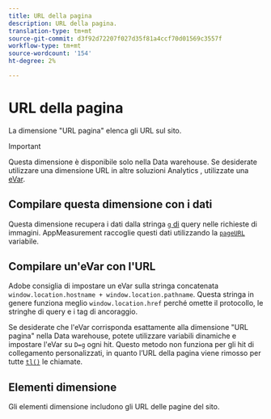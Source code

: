 ```yaml
---
title: URL della pagina
description: URL della pagina.
translation-type: tm+mt
source-git-commit: d3f92d72207f027d35f81a4ccf70d01569c3557f
workflow-type: tm+mt
source-wordcount: '154'
ht-degree: 2%

---
```



# URL della pagina

La dimensione &quot;URL pagina&quot; elenca gli URL sul sito.

>[!IMPORTANT]
>
>Questa dimensione è disponibile solo nella Data warehouse. Se desiderate utilizzare una dimensione URL in altre soluzioni Analytics , utilizzate una [eVar](evar.md).

## Compilare questa dimensione con i dati

Questa dimensione recupera i dati dalla stringa [`g` di](/help/implement/validate/query-parameters.md) query nelle richieste di immagini. AppMeasurement raccoglie questi dati utilizzando la [`pageURL`](/help/implement/vars/page-vars/pageurl.md) variabile.

## Compilare un&#39;eVar con l&#39;URL

Adobe consiglia di impostare un eVar sulla stringa concatenata `window.location.hostname + window.location.pathname`. Questa stringa in genere funziona meglio `window.location.href` perché omette il protocollo, le stringhe di query e i tag di ancoraggio.

Se desiderate che l&#39;eVar corrisponda esattamente alla dimensione &quot;URL pagina&quot; nella Data warehouse, potete utilizzare variabili [](/help/implement/vars/page-vars/dynamic-variables.md) dinamiche e impostare l&#39;eVar su `D=g` ogni hit. Questo metodo non funziona per gli hit di collegamento personalizzati, in quanto l’URL della pagina viene rimosso per tutte [`tl()`](/help/implement/vars/functions/tl-method.md) le chiamate.

## Elementi dimensione

Gli elementi dimensione includono gli URL delle pagine del sito.

